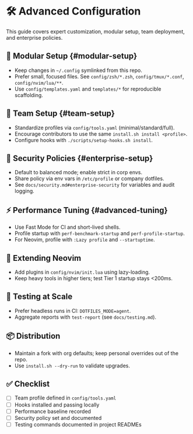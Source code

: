 # 🛠️ Advanced Configuration

This guide covers expert customization, modular setup, team deployment, and enterprise policies.

## 🔧 Modular Setup {#modular-setup}
- Keep changes in `~/.config` symlinked from this repo.
- Prefer small, focused files. See `config/zsh/*.zsh`, `config/tmux/*.conf`, `config/nvim/lua/**`.
- Use `config/templates.yaml` and `templates/*` for reproducible scaffolding.

## 👥 Team Setup {#team-setup}
- Standardize profiles via `config/tools.yaml` (minimal/standard/full).
- Encourage contributors to use the same `install.sh install <profile>`.
- Configure hooks with `./scripts/setup-hooks.sh install`.

## 🔐 Security Policies {#enterprise-setup}
- Default to balanced mode; enable strict in corp envs.
- Share policy via env vars in `/etc/profile` or company dotfiles.
- See `docs/security.md#enterprise-security` for variables and audit logging.

## ⚡ Performance Tuning {#advanced-tuning}
- Use Fast Mode for CI and short-lived shells.
- Profile startup with `perf-benchmark-startup` and `perf-profile-startup`.
- For Neovim, profile with `:Lazy profile` and `--startuptime`.

## 🧩 Extending Neovim
- Add plugins in `config/nvim/init.lua` using lazy-loading.
- Keep heavy tools in higher tiers; test Tier 1 startup stays <200ms.

## 🧪 Testing at Scale
- Prefer headless runs in CI: `DOTFILES_MODE=agent`.
- Aggregate reports with `test-report` (see `docs/testing.md`).

## 📦 Distribution
- Maintain a fork with org defaults; keep personal overrides out of the repo.
- Use `install.sh --dry-run` to validate upgrades.

## ✅ Checklist
- [ ] Team profile defined in `config/tools.yaml`
- [ ] Hooks installed and passing locally
- [ ] Performance baseline recorded
- [ ] Security policy set and documented
- [ ] Testing commands documented in project READMEs
